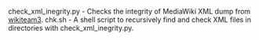 check_xml_inegrity.py - Checks the integrity of MediaWiki XML dump from [wikiteam3](https://github.com/saveweb/wikiteam3/blob/v4-main/README.md).
chk.sh - A shell script to recursively find and check XML files in directories with check_xml_inegrity.py.

